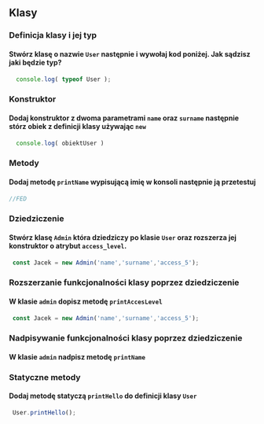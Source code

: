 ## Klasy

### Definicja klasy i jej typ

#### Stwórz klasę o nazwie `User` następnie i wywołaj kod poniżej. Jak sądzisz jaki będzie typ?

```javascript
  console.log( typeof User );
```

### Konstruktor

#### Dodaj konstruktor z dwoma parametrami `name` oraz `surname` następnie stórz obiek z definicji klasy używając `new`

```javascript
  console.log( obiektUser )
```

### Metody

#### Dodaj metodę `printName` wypisującą imię w konsoli następnie ją przetestuj

```javascript
//FED
```

### Dziedziczenie

#### Stwórz klasę `Admin` która dziedziczy po klasie `User` oraz rozszerza jej konstruktor o  atrybut `access_level`.

```javascript
 const Jacek = new Admin('name','surname','access_5');
```

### Rozszerzanie funkcjonalności klasy poprzez dziedziczenie

#### W klasie `admin` dopisz metodę `printAccesLevel`

```javascript
 const Jacek = new Admin('name','surname','access_5');
```

### Nadpisywanie funkcjonalności klasy poprzez dziedziczenie

#### W klasie `admin` nadpisz metodę `printName`


### Statyczne metody

#### Dodaj metodę statyczą `printHello` do definicji klasy `User`

```javascript
 User.printHello();
```
